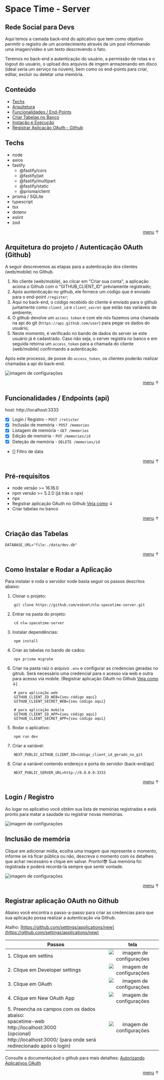 # Space Time - Server
## Rede Social para Devs

Aqui temos a camada back-end do aplicativo que tem como objetivo permitir o registro de um acontecimento através de um post informando uma imagen/vídeo e um texto descrevendo o fato.

Teremos no back-end a autenticação do usuário, a permissão de rotas e o logout do usuário, o upload dos arquivos de imgem armazenando em disco (ideal seria um serviço na núvem), bem como os end-points para criar, editar, excluir ou deletar uma memória.

<a id="menu"></a>
## Conteúdo
- [Techs](#techs)
- [Arquitetura](#arch)
- [Funcionalidades / End-Points](#features)
- [Criar Tabelas no Banco](#database)
- [Instação e Execução](#install)
- [Registrar Aplicação OAuth - Github ](#registroGithub)

<a id="techs"></a>
## Techs 
- node
- axios
- fastify
  - @fastify/cors
  - @fastify/jwt
  - @fastify/multipart
  - @fastify/static
  - @prisma/client
- prisma / SQLite
- typescript
- tsx
- dotenv
- eslint
- zod

<p style="text-align:right"><a href="#menu">menu</a> &uarr;</p>

<a id="arch"></a>
## Arquitetura do projeto / Autenticação OAuth (Github)

A seguir descrevemos as etapas para a autenticação dos clientes (web/mobile) no Github.

1. No cliente (web/mobile), ao clicar em "Criar sua conta", a aplicação aciona o Github com o "GITHUB_CLIENT_ID" préviamente registrado;
2. Após auntenticação no github, ele fornece um código que é enviado para o end-point `/register`;
3. Aqui no back-end, o código recebido do cliente é enviado para o github juntamente como `client_id` e `client_secret` que estão nas variáveis de ambiente;
4. O github devolve um `access_token` e com ele nós fazemos uma chamada na api do git (`https://api.github.com/user`) para pegar os dados do usuário;
5. Neste momento, é verificado no bando de dados do server se este usuário já é cadastrado. Caso não seja, o server registra no banco e em seguida retorna um `access_token` para a chamada do cliente (web/mobile) confirmando a autenticação.

Após este processo, de posse do `access_token`, os clientes poderão realizar chamadas a api do back-end.

![imagem de configurações](./src/doc/arch-back.png)

<p style="text-align:right"><a href="#menu">menu</a> &uarr;</p>

<a id="features"></a> 
## Funcionalidades / Endpoints (api)

host:  http://localhost:3333
- [x] Login / Registro - `POST /retister`
- [x] Inclusão de memória - `POST /memories`
- [x] Listagem de memória - `GET /memories`
- [x] Edição de memória - `PUT /memories/id` 
- [x] Deleção de memória - `DELETE /memories/id`
- [] Filtro de data

<p style="text-align:right"><a href="#menu">menu</a> &uarr;</p>

<a id="requisitos"></a>
## Pré-requisitos
- node versão >= 16.16.0
- npm versão >= 5.2.0 (já trás o npx)
- npx
- Registrar aplicação OAuth no Github [Veja como](#registroGithub) &darr;
- Criar tabelas no banco

<p style="text-align:right"><a href="#menu">menu</a> &uarr;</p>

<a id="database"></a>
## Criação das Tabelas

```
DATABASE_URL="file:./data/dev.db"
```
<p style="text-align:right"><a href="#menu">menu</a> &uarr;</p>

<a id="install"></a>
## Como Instalar e Rodar a Aplicação

Para instalar e roda o servidor node basta seguir os passos descritos abaixo:
1. Clonar o projeto: 
```
    git clone https://github.com/esbnet/nlw-spacetime-server.git
```
2. Entrar na pasta do projeto:  
```
    cd nlw-spacetime-server
```
3. Instalar dependências: 
```
    npm install
```
4. Criar as tabelas no bando de cados: 
```
    npx prisma migrate
```
6. Criar na pasta raiz o arquivo `.env` e configurar as credencias geradas no gitrub. Será necessário uma credencial para o acesso via web e outra para acesso via mobile. (Registrar aplicação OAuth no Github [Veja como](#registroGithub) &darr;)
```
    # para aplicação web
    GITHUB_CLIENT_ID_WEB={seu código aqui}
    GITHUB_CLIENT_SECRET_WEB={seu código aqui}

    # para aplicação mobile
    GITHUB_CLIENT_ID_APP={seu código aqui}
    GITHUB_CLIENT_SECRET_APP={seu código aqui}

```
5. Rodar o aplicativo: 
```
    npm run dev
```
7. Criar a variável: 
```
    NEXT_PUBLIC_GITHUB_CLIENT_ID=código_client_id_gerado_no_git
```
8. Criar a variável contendo endereço e porta do servidor (back-end/api)
```
    NEXT_PUBLIC_SERVER_URL=http://0.0.0.0:3333
```
<p style="text-align:right"><a href="#menu">menu</a> &uarr;</p>

<a id="Registrar"></a>
## Login / Registro

Ao logar no aplicativo você obtêm sua lista de memórias registradas e está pronto para matar a saudade ou registrar novas memórias.

![imagem de configurações](./src/doc/logado.png)

## Inclusão de memória

Clique em adicionar mídia, ecolha uma imagem que represente o momento, informe se irá ficar pública ou não, descreva o momento com os detalhes que achar necessário e clique em salvar. Pronto!😎 Sua memória foi registrada e poderá recordá-la sempre que sentir vontade.

![imagem de configurações](./src/doc/new_app.png)

<p style="text-align:right"><a href="#menu">menu</a> &uarr;</p>

<a id="registroGithub"></a>
## Registrar aplicação OAuth no Github 

Abaixo você encontra o passo-a-passo para criar as credencias para que sua aplicação possa realizar a autenticação via Github.

Atalho:
[https://github.com/settings/applications/new](https://github.com/settings/applications/new)

| Passos      |tela        |
| ----------- |:-------------:|
| 1. Clique em settins|![imagem de configurações](./src/doc/settins.png)|
| 2. Clique em Developer settings|![imagem de configurações](./src/doc/dev_settins.png)|
| 3. Clique em OAuth|![imagem de configurações](./src/doc/OAuth.png)|
| 4. Clique em New OAuth App|![imagem de configurações](./src/doc/new_app.png)|
| 5. Preencha os campos com os dados abaiso: <br>spacetime-web<br>http://localhost:3000<br>(opcional)<br>http://localhost:3000/ (para onde será redirecionado após o login)|![imagem de configurações](./src/doc/OAuthAplication.png)|

Consulte a documentaçãod o github para mais detalhes:
[Autorizando Aplicativos OAuth](https://docs.github.com/pt/apps/oauth-apps/building-oauth-apps/authorizing-oauth-apps)

<p style="text-align:right"><a href="#menu">menu</a> &uarr;</p> 
